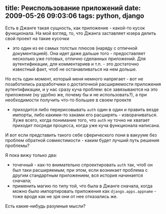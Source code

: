title: Реиспользование приложений
date: 2009-05-26 09:03:06
tags: python, django
----


Есть в Джанге такая сущность, как приложение - какой-то кусок функционала. На
мой взгляд, то, что Джанга заставляет юзера делить свой проект на такие кусочки
- это один из ее самых толстых плюсов (наряду с отличной документацией). Она
идет даже дальше того - предоставляет несколько уже готовых, отлично сделанных
приложений. Для аутентификации, для комментариев и т.п. - это достаточно
известный факт, чтоб не останавливаться на нем дольше.

Но есть один момент, который меня немного напрягает - вот не позаботились
разработчики о достаточной расширяемости приложения аутентификации, и у нас
сразу куча проблем: все завязываются на это приложение (ну удобно же, почему бы
и не использовать?), а при необходимости получить что-то большее в своем проекте
- приходится либо перерисовывать `auth` один в один и править везде импорты,
либо какими-то хаками его расширять - изворачиваться. Хуже всего, когда
понимание того, что `auth` ну точно не хватает приходит посреди процесса, когда
уже куча функционала написана.

И вот если представить такого себе сферического пони в вакууме без проблем
обратной совместимости - каким будет лучший путь решения проблемы?

Я пока вижу только два:

 - точечный - как-то внимательно спроектировать `auth` так, чтоб он был таки расширяемым; при этом, если возникает проблема с другим стандартным приложением, вся история начинается сначала;
 - применить магию по типу той, что была в Джанге сначала, когда можно было импортировать приложения как `django.apps.appname` - тоже вроде как не зря они от нее отказались же.

Есть какие-нибудь разумные мысли?
